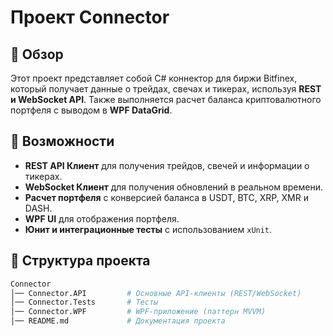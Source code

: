 # Проект Connector

## 📌 Обзор
Этот проект представляет собой C# коннектор для биржи Bitfinex, который получает данные о трейдах, свечах и тикерах, используя **REST и WebSocket API**. Также выполняется расчет баланса криптовалютного портфеля с выводом в **WPF DataGrid**.

## 🚀 Возможности
- **REST API Клиент** для получения трейдов, свечей и информации о тикерах.
- **WebSocket Клиент** для получения обновлений в реальном времени.
- **Расчет портфеля** с конверсией баланса в USDT, BTC, XRP, XMR и DASH.
- **WPF UI** для отображения портфеля.
- **Юнит и интеграционные тесты** с использованием `xUnit`.

## 📂 Структура проекта
```sh
Connector
│── Connector.API         # Основные API-клиенты (REST/WebSocket)
│── Connector.Tests       # Tесты
│── Connector.WPF         # WPF-приложение (паттерн MVVM)
│── README.md             # Документация проекта
```
